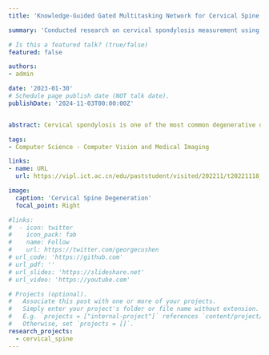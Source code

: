 ```yaml
---
title: 'Knowledge-Guided Gated Multitasking Network for Cervical Spine Degeneration Evaluation'

summary: 'Conducted research on cervical spondylosis measurement using a U-Net-based model for segmentation and MMPose for pose estimation, achieving a 75% reduction in Cobb metric error.' 

# Is this a featured talk? (true/false)
featured: false

authors:
- admin

date: '2023-01-30'
# Schedule page publish date (NOT talk date).
publishDate: '2024-11-03T00:00:00Z'


abstract: Cervical spondylosis is one of the most common degenerative diseases occurring in any population, which seriously affects the health and quality of our lives. Compared to diseases with explicit lesions, such as cancer, hydroncus, or fracture, the degeneration of the cervical spine cannot be explicitly detected from the appearance of medical images, which are usually diagnosed with the combination of appearance and professional metric measurement in clinical practice. However, such measurements are in general complex, tedious, and time-consuming to be obtained. Traditional deep learning methods, such as segmentation-based methods, may be capable of detecting cervical spondylosis, however, those methods require an enormous amount of manual annotation and lack attention to salient information such as edges and corner points, which makes it difficult to meet practical needs and precision. To address the above problems, a novel Gated Multi-Tasking Keypoint Detection framework is proposed to detect the cervical spondylosis by measuring multiple degenerative metrics in a multi-task learning manner. The gated keypoint selection mechanism of the model is adjustable for different measurement needs of the clinic. By sharing model parameters for keypoint detection and metric calculation through the multi-task learning manner in an end-to-end architecture, richer target information can be learned using lightweight annotations. In addition, the introduction of an anatomical structure knowledge-guided adaptation module makes it a better predictor without adding annotations. Experiments on our medical image dataset demonstrate the superiority of the proposed approach and prove its potential for application in clinical diagnosis.

tags:
- Computer Science - Computer Vision and Medical Imaging

links:
- name: URL
  url: https://vipl.ict.ac.cn/edu/paststudent/visited/202211/t20221118_123592.html

image:
  caption: 'Cervical Spine Degeneration'
  focal_point: Right

#links:
#  - icon: twitter
#    icon_pack: fab
#    name: Follow
#    url: https://twitter.com/georgecushen
# url_code: 'https://github.com'
# url_pdf: ''
# url_slides: 'https://slideshare.net'
# url_video: 'https://youtube.com'

# Projects (optional).
#   Associate this post with one or more of your projects.
#   Simply enter your project's folder or file name without extension.
#   E.g. `projects = ["internal-project"]` references `content/project/deep-learning/index.md`.
#   Otherwise, set `projects = []`.
research_projects:
  - cervical_spine
---
```

